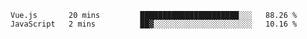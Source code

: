 <!--START_SECTION:waka-->
```text
Vue.js       20 mins         ██████████████████████░░░   88.26 % 
JavaScript   2 mins          ██▓░░░░░░░░░░░░░░░░░░░░░░   10.16 % 
```
<!--END_SECTION:waka-->
